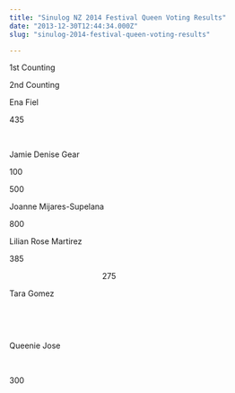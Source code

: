```yaml
---
title: "Sinulog NZ 2014 Festival Queen Voting Results"
date: "2013-12-30T12:44:34.000Z"
slug: "sinulog-2014-festival-queen-voting-results"

---
```


  

1st Counting

2nd Counting

Ena Fiel

435

 

Jamie Denise Gear

100

500

Joanne Mijares-Supelana

800

Lilian Rose Martirez

385

                                          275

Tara Gomez

 

 

Queenie Jose

 

300